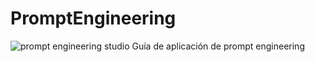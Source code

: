 # PromptEngineering
![prompt engineering studio](https://user-images.githubusercontent.com/92232878/236373090-3395253b-383b-4c0b-a219-01c72ea88e40.jpg)
Guía de aplicación de prompt engineering
